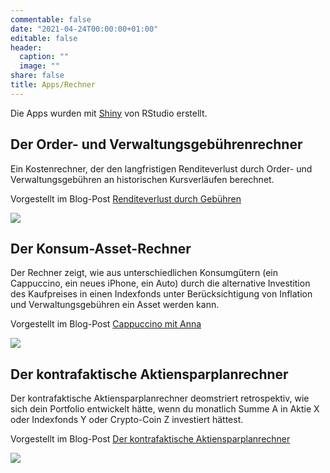 ```yaml
---
commentable: false
date: "2021-04-24T00:00:00+01:00"
editable: false
header:
  caption: ""
  image: ""
share: false
title: Apps/Rechner
---
```


Die Apps wurden mit [Shiny](https://shiny.rstudio.com) von RStudio erstellt.

## Der Order- und Verwaltungsgebührenrechner

Ein Kostenrechner, der den langfristigen Renditeverlust durch Order- und Verwaltungsgebühren an historischen Kursverläufen berechnet.

Vorgestellt im Blog-Post [Renditeverlust durch Gebühren](https://www.jantau.com/post/renditeverlust/)

[<img src="/media/shiny/shiny_ter.png">](http://jantau.shinyapps.io/ter_surcharge)

## Der Konsum-Asset-Rechner

Der Rechner zeigt, wie aus unterschiedlichen Konsumgütern (ein Cappuccino, ein neues iPhone, ein Auto) durch die alternative Investition des Kaufpreises in einen Indexfonds unter Berücksichtigung von Inflation und Verwaltungsgebühren ein Asset werden kann. 

Vorgestellt im Blog-Post [Cappuccino mit Anna](https://www.jantau.com/post/konsumrechner/)

[<img src="/media/shiny/shiny_konsum.png">](https://jantau.shinyapps.io/cappuccino/)

## Der kontrafaktische Aktiensparplanrechner

Der kontrafaktische Aktiensparplanrechner deomstriert retrospektiv, wie sich dein Portfolio entwickelt hätte, wenn du monatlich Summe A in Aktie X oder Indexfonds Y oder Crypto-Coin Z investiert hättest.

Vorgestellt im Blog-Post [Der kontrafaktische Aktiensparplanrechner](https://www.jantau.com/post/kontrafaktischer-sparrechner/)

[<img src="/media/shiny/shiny_kontrafaktisch.png">](https://jantau.shinyapps.io/counterfactual-stock-savings-plan-calculator/)
